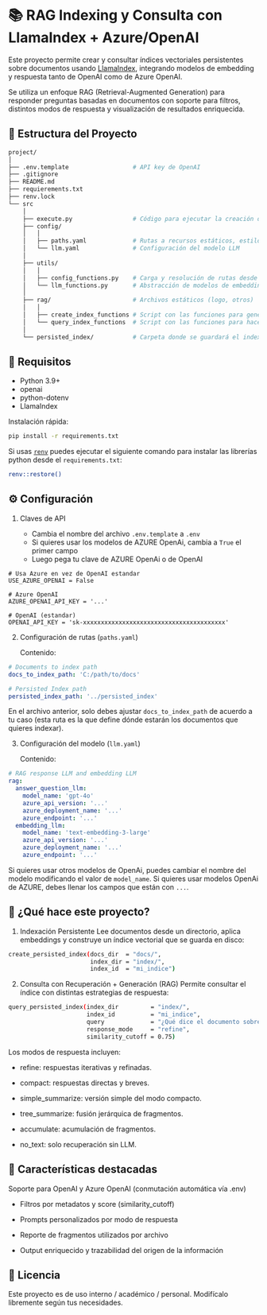 # 📚 RAG Indexing y Consulta con LlamaIndex + Azure/OpenAI

Este proyecto permite crear y consultar índices vectoriales persistentes sobre documentos usando [LlamaIndex](https://github.com/jerryjliu/llama_index), integrando modelos de embedding y respuesta tanto de OpenAI como de Azure OpenAI.

Se utiliza un enfoque RAG (Retrieval-Augmented Generation) para responder preguntas basadas en documentos con soporte para filtros, distintos modos de respuesta y visualización de resultados enriquecida.

## 📂 Estructura del Proyecto

``` bash
project/
│
├── .env.template                  # API key de OpenAI
├── .gitignore
├── README.md
├── requierements.txt
├── renv.lock
└── src
    │
    ├── execute.py                 # Código para ejecutar la creación del index y el retrieval según la pregunta
    ├── config/
    │   │
    │   ├── paths.yaml             # Rutas a recursos estáticos, estilos, logo, etc.
    │   └── llm.yaml               # Configuración del modelo LLM
    │
    ├── utils/
    │   │
    │   ├── config_functions.py    # Carga y resolución de rutas desde YAML
    │   └── llm_functions.py       # Abstracción de modelos de embedding y respuesta
    │
    ├── rag/                       # Archivos estáticos (logo, otros)
    │   │
    │   ├── create_index_functions # Script con las funciones para generar el index a partir de documentos
    │   └── query_index_functions  # Script con las funciones para hacer el retrieval a partir de una pregunta
    │
    └── persisted_index/           # Carpeta donde se guardará el index construido
```

## 🧪 Requisitos

-   Python 3.9+
-   openai
-   python-dotenv
-   LlamaIndex

Instalación rápida:

``` bash
pip install -r requirements.txt
```

Si usas [`renv`](https://rstudio.github.io/renv/articles/python.html) puedes ejecutar el siguiente comando para instalar las librerías python desde el `requirements.txt`:

``` bash
renv::restore()
```

## ⚙️ Configuración

1.  Claves de API

    - Cambia el nombre del archivo `.env.template` a `.env`
    - Si quieres usar los modelos de AZURE OpenAi, cambia a `True` el primer campo
    - Luego pega tu clave de AZURE OpenAi o de OpenAI

``` env
# Usa Azure en vez de OpenAI estandar
USE_AZURE_OPENAI = False

# Azure OpenAI
AZURE_OPENAI_API_KEY = '...'

# OpenAI (estandar)
OPENAI_API_KEY = 'sk-xxxxxxxxxxxxxxxxxxxxxxxxxxxxxxxxxxxxxxxx'
```

2.  Configuración de rutas (`paths.yaml`)

    Contenido:

``` yaml
# Documents to index path
docs_to_index_path: 'C:/path/to/docs'

# Persisted Index path
persisted_index_path: '../persisted_index'
```

En el archivo anterior, solo debes ajustar `docs_to_index_path` de acuerdo a tu caso (esta ruta es la que define dónde estarán los documentos que quieres indexar).

3.  Configuración del modelo (`llm.yaml`)

    Contenido:

``` yaml
# RAG response LLM and embedding LLM
rag:
  answer_question_llm:
    model_name: 'gpt-4o'
    azure_api_version: '...'
    azure_deployment_name: '...'
    azure_endpoint: '...'
  embedding_llm:
    model_name: 'text-embedding-3-large'
    azure_api_version: '...'
    azure_deployment_name: '...'
    azure_endpoint: '...'
```

Si quieres usar otros modelos de OpenAi, puedes cambiar el nombre del modelo modificando el valor de `model_name`.
Si quieres usar modelos OpenAi de AZURE, debes llenar los campos que están con `...`.

## 🧠 ¿Qué hace este proyecto?
1. Indexación Persistente
Lee documentos desde un directorio, aplica embeddings y construye un índice vectorial que se guarda en disco:

``` bash
create_persisted_index(docs_dir  = "docs/",
                       index_dir = "index/",
                       index_id  = "mi_indice")
```

2. Consulta con Recuperación + Generación (RAG)
Permite consultar el índice con distintas estrategias de respuesta:

``` bash
query_persisted_index(index_dir         = "index/",
                      index_id          = "mi_indice",
                      query             = "¿Qué dice el documento sobre X?",
                      response_mode     = "refine",
                      similarity_cutoff = 0.75)
```

Los modos de respuesta incluyen:

- refine: respuestas iterativas y refinadas.

- compact: respuestas directas y breves.

- simple_summarize: versión simple del modo compacto.

- tree_summarize: fusión jerárquica de fragmentos.

- accumulate: acumulación de fragmentos.

- no_text: solo recuperación sin LLM.

## 📌 Características destacadas
Soporte para OpenAI y Azure OpenAI (conmutación automática vía .env)

- Filtros por metadatos y score (similarity_cutoff)

- Prompts personalizados por modo de respuesta

- Reporte de fragmentos utilizados por archivo

- Output enriquecido y trazabilidad del origen de la información

## 📝 Licencia

Este proyecto es de uso interno / académico / personal. Modifícalo libremente según tus necesidades.